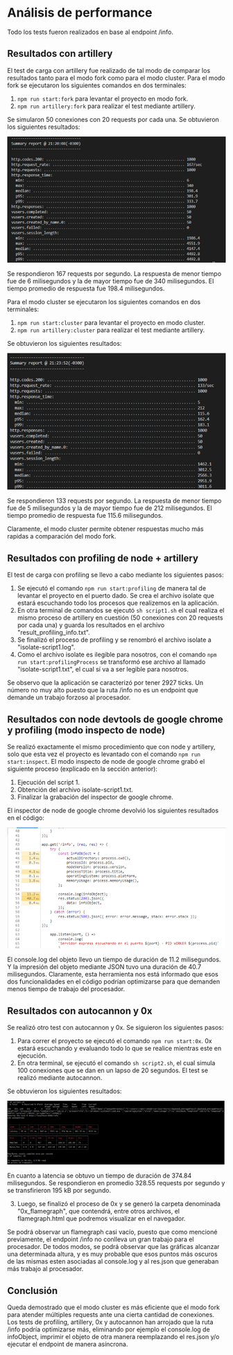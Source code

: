 # Análisis de performance

Todo los tests fueron realizados en base al endpoint /info.

## Resultados con artillery

El test de carga con artillery fue realizado de tal modo de comparar los resultados tanto para el modo fork como para el modo cluster. Para el modo fork se ejecutaron los siguientes comandos en dos terminales: 

1. `npm run start:fork` para levantar el proyecto en modo fork.
2. `npm run artillery:fork` para realizar el test mediante artillery.

Se simularon 50 conexiones con 20 requests por cada una. Se obtuvieron los siguientes resultados:

![artillery fork](./tests_results/artillery_test_modo_fork.png)

Se respondieron 167 requests por segundo. La respuesta de menor tiempo fue de 6 milisegundos y la de mayor tiempo fue de 340 milisegundos. El tiempo promedio de respuesta fue 198.4 milisegundos.

Para el modo cluster se ejecutaron los siguientes comandos en dos terminales: 

1. `npm run start:cluster` para levantar el proyecto en modo cluster.
2. `npm run artillery:cluster` para realizar el test mediante artillery.

Se obtuvieron los siguientes resultados:

![artillery fork](./tests_results/artillery_test_modo_cluster.png)

Se respondieron 133 requests por segundo. La respuesta de menor tiempo fue de 5 milisegundos y la de mayor tiempo fue de 212 milisegundos. El tiempo promedio de respuesta fue 115.6 milisegundos.

Claramente, el modo cluster permite obtener respuestas mucho más rapidas a comparación del modo fork.

## Resultados con profiling de node + artillery

El test de carga con profiling se llevo a cabo mediante los siguientes pasos:

1. Se ejecutó el comando `npm run start:profiling` de manera tal de levantar el proyecto en el puerto dado. Se crea el archivo isolate que estará escuchando todo los procesos que realizemos en la aplicación.
2. En otra terminal de comandos se ejecutó `sh script1.sh` el cual realiza el mismo proceso de artillery en cuestión (50 conexiones con 20 requests por cada una) y guarda los resultados en el archivo "result_profiling_info.txt".
3. Se finalizó el proceso de profiling y se renombró el archivo isolate a "isolate-script1.log".
4. Como el archivo isolate es ilegible para nosotros, con el comando `npm run start:profilingProcess` se transformó ese archivo al llamado "isolate-script1.txt", el cual sí va a ser legible para nosotros. 

Se observo que la aplicación se caracterizó por tener 2927 ticks. Un número no muy alto puesto que la ruta /info no es un endpoint que demande un trabajo forzoso al procesador.

## Resultados con node devtools de google chrome y profiling (modo inspecto de node)

Se realizó exactamente el mismo procedimiento que con node y artillery, solo que esta vez el proyecto es levantado con el comando `npm run start:inspect`. El modo inspecto de node de google chrome grabó el siguiente proceso (explicado en la sección anterior):

1. Ejecución del script 1.
2. Obtención del archivo isolate-script1.txt.
3. Finalizar la grabación del inspector de google chrome.

El inspector de node de google chrome devolvió los siguientes resultados en el código:

![inspector de google chrome](./tests_results/node_devtools_profiling_test.png)

El console.log del objeto llevo un tiempo de duración de 11.2 milisegundos. Y la impresión del objeto mediante JSON tuvo una duración de 40.7 milisegundos. Claramente, esta herramienta nos está informado que esos dos funcionalidades en el código podrían optimizarse para que demanden menos tiempo de trabajo del procesador.

## Resultados con autocannon y 0x

Se realizó otro test con autocannon y 0x. Se siguieron los siguientes pasos:

1. Para correr el proyecto se ejecutó el comando `npm run start:0x`. 0x estará escuchando y evaluando todo lo que se realice mientras este en ejecución.
2. En otra terminal, se ejecutó el comando `sh script2.sh`, el cual simula 100 conexiones que se dan en un lapso de 20 segundos. El test se realizó mediante autocannon.

Se obtuvieron los siguientes resultados:

![autocannon 0x](./tests_results/autocannon_0x_test.png)

En cuanto a latencia se obtuvo un tiempo de duración de 374.84 milisegundos. Se respondieron en promedio 328.55 requests por segundo y se transfirieron 195 kB por segundo.

3. Luego, se finalizó el proceso de 0x y se generó la carpeta denominada "0x_flamegraph", que contendrá, entre otros archivos, el flamegraph.html que podremos visualizar en el navegador. 

Se podrá observar un flamegraph casi vacío, puesto que como mencioné previamente, el endpoint /info no conlleva un gran trabajo para el procesador. De todos modos, se podrá observar que las gráficas alcanzar una determinada altura, y es muy probable que esos puntos más oscuros de las mismas esten asociadas al console.log y al res.json que generaban más trabajo al procesador.

## Conclusión

Queda demostrado que el modo cluster es más eficiente que el modo fork para atender múltiples requests ante una cierta cantidad de conexiones. Los tests de profiling, artillery, 0x y autocannon han arrojado que la ruta /info podría optimizarse más, eliminando por ejemplo el console.log de infoObject, imprimir el objeto de otra manera reemplazando el res.json y/o ejecutar el endpoint de manera asíncrona. 




